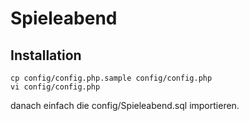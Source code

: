 Spieleabend
===========

Installation
------------
```Shell
cp config/config.php.sample config/config.php
vi config/config.php
```
danach einfach die config/Spieleabend.sql importieren.

